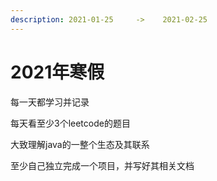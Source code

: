 ```yaml
---
description: 2021-01-25     ->    2021-02-25
---
```


# 2021年寒假

每一天都学习并记录


每天看至少3个leetcode的题目


大致理解java的一整个生态及其联系


至少自己独立完成一个项目，并写好其相关文档


